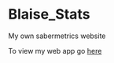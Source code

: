 # Blaise_Stats
My own sabermetrics website

To view my web app go [here](https://infinite-refuge-56638.herokuapp.com/)
